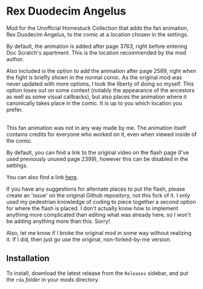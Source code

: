 # Rex Duodecim Angelus
Mod for the Unofficial Homestuck Collection that adds the fan animation, Rex Duodecim Angelus, to the comic at a location chosen in the settings.

By default, the animation is added after page 3763, right before entering Doc Scratch's apartment. This is the location recommended by the mod author.

Also included is the option to add the animation after page 2589, right when the fight is briefly shown in the normal comic. As the original mod was never updated with more options, I took the liberty of doing so myself. This option loses out on some context (notably the appearance of the ancestors as well as some visual callbacks), but also places the animation where it canonically takes place in the comic. It is up to you which location you prefer.<br /><br />

This fan animation was not in any way made by me. The animation itself contains credits for everyone who worked on it, even when viewed inside of the comic.

By default, you can find a link to the original video on the flash page (I've used previously unused page 2399), however this can be disabled in the settings.

You can also find a link [here](https://www.youtube.com/watch?v=-19Up0dLzNw). 

If you have any suggestions for alternate places to put the flash, please create an 'issue' on the original Github repository, not this fork of it. I only used my pedestrian knowledge of coding to piece together a second option for where the flash is placed. I don't actually know how to implement anything more complicated than editing what was already here, so I won't be adding anything more than this. Sorry! 

Also, let me know if I broke the original mod in some way without realizing it. If I did, then just go use the original, non-forked-by-me version.

## Installation
To install, download the latest release from the `Releases` sidebar, and put the `rda` *folder* in your mods directory.
